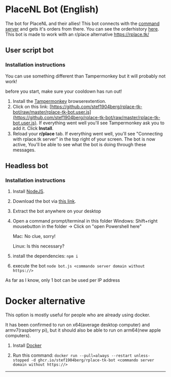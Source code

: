 # PlaceNL Bot (English)

The bot for PlaceNL and their allies! This bot connects with the [command server](https://github.com/PlaceNL/Commando) and gets it's orders from there. You can see the orderhistory [here](https://placenl.noahvdaa.me/).
This bot is made to work with an r/place alternative https://rplace.tk/

## User script bot

### Installation instructions
You can use something different than Tampermonkey but it will probably not work!

before you start, make sure your cooldown has run out! <br>

1. Install the [Tampermonkey](https://www.tampermonkey.net/) browserextention.
2. Click on this link: [https://github.com/stef1904berg/rplace-tk-bot/raw/master/rplace-tk-bot.user.js](https://github.com/stef1904berg/rplace-tk-bot/raw/master/rplace-tk-bot.user.js). If everything went well you'll see Tampermonkey ask you to add it. Click **Install**.
3. Reload your **r/place** tab. If everything went well, you'll see "Connecting with rplace.tk server" in the top right of your screen. The bot is now active, You'll be able to see what the bot is doing through these messages.

## Headless bot

### Installation instructions

1. Install [NodeJS](https://nodejs.org/).
2. Download the bot via [this link](https://github.com/stef1904berg/rPlaceTKBot/archive/refs/heads/master.zip).
3. Extract the bot anywhere on your desktop
4. Open a command prompt/terminal in this folder
    Windows: Shift+right mousebutton in the folder -> Click on "open Powershell here"
    
    Mac: No clue, sorry!
    
    Linux: Is this necessary?
5. install the dependencies: `npm i`
6. execute the bot `node bot.js <commando server domain without https://>`

As far as I know, only 1 bot can be used per IP address

# Docker alternative


This option is mostly useful for people who are already using docker.


It has been confirmed to run on x64(average desktop computer) and armv7(raspberry pi), but it should also be able to run on arm64(new apple computers).


1. Install [Docker](https://docs.docker.com/get-docker/)

2. Run this command: `docker run --pull=always --restart unless-stopped -d ghcr.io/stef1904berg/rplace-tk-bot <commando server domain without https://>`

-----
